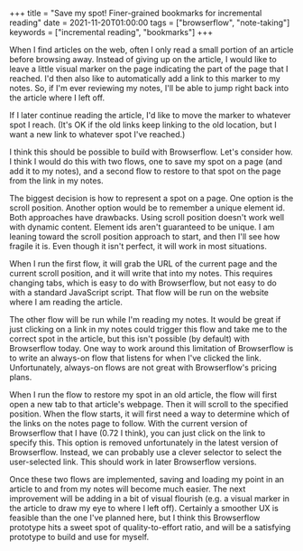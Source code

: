 +++
title = "Save my spot! Finer-grained bookmarks for incremental reading"
date = 2021-11-20T01:00:00
tags = ["browserflow", "note-taking"]
keywords = ["incremental reading", "bookmarks"]
+++

When I find articles on the web, often I only read a small portion of an article before browsing away.
Instead of giving up on the article, I would like to leave a little visual marker on the page indicating the part of the page that I reached.
I'd then also like to automatically add a link to this marker to my notes.
So, if I'm ever reviewing my notes, I'll be able to jump right back into the article where I left off.

If I later continue reading the article, I'd like to move the marker to whatever spot I reach. (It's OK if the old links keep linking to the old location, but I want a new link to whatever spot I've reached.)

I think this should be possible to build with Browserflow. Let's consider how.
I think I would do this with two flows, one to save my spot on a page (and add it to my notes),
and a second flow to restore to that spot on the page from the link in my notes.

The biggest decision is how to represent a spot on a page. One option is the scroll position. Another option would be to remember a unique element id. Both approaches have drawbacks. Using scroll position doesn't work well with dynamic content. Element ids aren't guaranteed to be unique. I am leaning toward the scroll position approach to start, and then I'll see how fragile it is. Even though it isn't perfect, it will work in most situations.

When I run the first flow, it will grab the URL of the current page and the current scroll position, and it will write that into my notes. This requires changing tabs, which is easy to do with Browserflow, but not easy to do with a standard JavaScript script. That flow will be run on the website where I am reading the article.

The other flow will be run while I'm reading my notes. It would be great if just clicking on a link in my notes could trigger this flow and take me to the correct spot in the article, but this isn't possible (by default) with Browserflow today. One way to work around this limitation of Browserflow is to write an always-on flow that listens for when I've clicked the link. Unfortunately, always-on flows are not great with Browserflow's pricing plans.

When I run the flow to restore my spot in an old article, the flow will first open a new tab to that article's webpage. Then it will scroll to the specified position. When the flow starts, it will first need a way to determine which of the links on the notes page to follow. With the current version of Browserflow that I have (0.72 I think), you can just click on the link to specify this. This option is removed unfortunately in the latest version of Browserflow. Instead, we can probably use a clever selector to select the user-selected link. This should work in later Browserflow versions.

Once these two flows are implemented, saving and loading my point in an article to and from my notes will become much easier. The next improvement will be adding in a bit of visual flourish (e.g. a visual marker in the article to draw my eye to where I left off). Certainly a smoother UX is feasible than the one I've planned here, but I think this Browserflow prototype hits a sweet spot of quality-to-effort ratio, and will be a satisfying prototype to build and use for myself.

